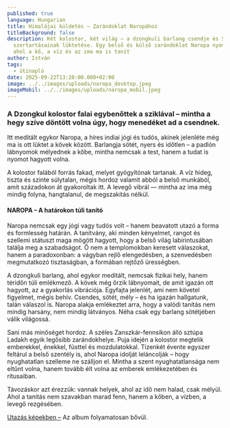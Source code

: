 ```yaml
---
published: true
language: Hungarian
title: Himalájai küldetés – Zarándoklat Naropához
titleBackground: false
description: Két kolostor, két világ – a dzongkuli barlang csendje és Sani
  szertartásainak lüktetése. Egy belső és külső zarándoklat Naropa nyomában,
  ahol a kő, a víz és az ima ma is tanít
author: István
tags:
  - útinapló
date: 2025-09-22T13:20:00.000+02:00
image: ../../images/uploads/naropa_desktop.jpeg
imageMobil: ../../images/uploads/naropa_mobil.jpeg
---
```

<h3 class="clr-brand-orange">A Dzongkul kolostor falai egybenőttek a sziklával – mintha a hegy szíve döntött volna úgy, hogy menedéket ad a csendnek.</h3>

Itt meditált egykor Naropa, a híres indiai jógi és tudós, akinek jelenléte még ma is ott lüktet a kövek között. Barlangja sötét, nyers és időtlen – a padlón lábnyomok mélyednek a kőbe, mintha nemcsak a test, hanem a tudat is nyomot hagyott volna.

A kolostor falából forrás fakad, melyet gyógyítónak tartanak. A víz hideg, tiszta és szinte súlytalan, mégis hordoz valamit abból a belső munkából, amit századokon át gyakoroltak itt. A levegő vibrál — mintha az ima még mindig folyna, hangtalanul, de megszakítás nélkül.

<div class="blog-island-section">
<h4 class="body-bold">NAROPA – A határokon túli tanító</h4>

Naropa nemcsak egy jógi vagy tudós volt – hanem beavatott utazó a forma és formlesség határán. A tanítvány, aki minden kényelmet, rangot és szellemi státuszt maga mögött hagyott, hogy a belső világ labirintusában találja meg a szabadságot. Ő nem a templomokban keresett válaszokat, hanem a paradoxonban: a vágyban rejlő elengedésben, a szenvedésben megmutatkozó tisztaságban, a formában rejtőző ürességben.

A dzongkuli barlang, ahol egykor meditált, nemcsak fizikai hely, hanem téridőn túli emlékmező. A kövek még őrzik lábnyomait, de amit igazán ott hagyott, az a gyakorlás vibrációja. Egyfajta jelenlét, ami nem követel figyelmet, mégis behív. Csendes, sötét, mély – és ha igazán hallgatunk, talán válaszol is.
Naropa alakja emlékeztet arra, hogy a valódi tanítás nem mindig harsány, nem mindig látványos. Néha csak egy barlang sötétjében válik világossá.</div>

Sani más minőséget hordoz. A széles Zanszkár-fennsíkon álló sztúpa Ladakh egyik legősibb zarándokhelye. Puja idején a kolostor megtelik emberekkel, énekkel, füsttel és mozdulatokkal. Tizenkét évente egyszer feltárul a belső szentély is, ahol Naropa idolját leláncolják – hogy nyughatatlan szelleme ne szálljon el. Mintha a szent nyughatatlansága nem eltűnt volna, hanem tovább élt volna az emberek emlékezetében és rítusaiban.

Távozáskor azt érezzük: vannak helyek, ahol az idő nem halad, csak mélyül. Ahol a tanítás nem szavakban marad fenn, hanem a kőben, a vízben, a levegő rezgésében.

[Utazás képekben –](https://bandha.works/galeria/2025-ladakh-retreat/) Az album folyamatosan bővül.
